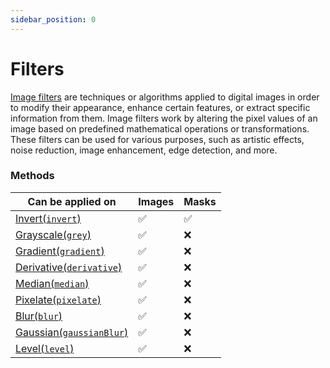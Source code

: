 ```yaml
---
sidebar_position: 0
---
```


# Filters

[Image filters](https://en.wikipedia.org/wiki/Digital_image_processing#Filtering 'wikipedia link on image filtering') are techniques or algorithms applied to digital images in order to modify their appearance, enhance certain features, or extract specific information from them. Image filters work by altering the pixel values of an image based on predefined mathematical operations or transformations. These filters can be used for various purposes, such as artistic effects, noise reduction, image enhancement, edge detection, and more.

### Methods

| Can be applied on                                                                | Images  | Masks    |
| -------------------------------------------------------------------------------- | ------- | -------- |
| [Invert(`invert`)](./Invert.md 'internal link on invert')                        | &#9989; | &#9989;  |
| [Grayscale(`grey`)](./Grayscale.md 'internal link on grayscale')                 | &#9989; | &#10060; |
| [Gradient(`gradient`)](./Gradient.md 'internal link on gradient')                | &#9989; | &#10060; |
| [Derivative(`derivative`)](./Derivative.md 'internal link on derivative')        | &#9989; | &#10060; |
| [Median(`median`)](./Median.md 'internal link on median')                        | &#9989; | &#10060; |
| [Pixelate(`pixelate`)](./Pixelate.md 'internal link on pixelate')                | &#9989; | &#10060; |
| [Blur(`blur`)](./Blur.md 'internal link on blur')                                | &#9989; | &#10060; |
| [Gaussian(`gaussianBlur`)](./Gaussian%20Blur.md 'internal link on gaussianBlur') | &#9989; | &#10060; |
| [Level(`level`)](./Level.md 'internal link on level')                            | &#9989; | &#10060; |
